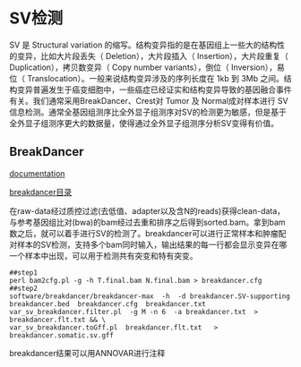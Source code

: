 # SV检测
SV 是 Structural variation 的缩写。结构变异指的是在基因组上一些大的结构性的变异，比如大片段丢失（ Deletion），大片段插入（ Insertion），大片段重复（ Duplication），拷贝数变异（ Copy number variants），倒位（ Inversion），易位（ Translocation）。一般来说结构变异涉及的序列长度在 1kb 到 3Mb 之间。结构变异普遍发生于癌变细胞中，一些癌症已经证实和结构变异导致的基因融合事件有关。我们通常采用BreakDancer、Crest对 Tumor 及 Normal成对样本进行 SV 信息检测。通常全基因组测序比全外显子组测序对SV的检测更为敏感，但是基于全外显子组测序更大的数据量，使得通过全外显子组测序分析SV变得有价值。

## BreakDancer
[documentation](http://gmt.genome.wustl.edu/packages/breakdancer/documentation.html)

[breakdancer目录](https://github.com/kenchen/breakdancer#readme)

在raw-data经过质控过滤(去低值、adapter以及含N的reads)获得clean-data，与参考基因组比对(bwa)的bam经过去重和排序之后得到sorted.bam。拿到bam数之后，就可以着手进行SV的检测了。breakdancer可以进行正常样本和肿瘤配对样本的SV检测，支持多个bam同时输入，输出结果的每一行都会显示变异在哪一个样本中出现，可以用于检测共有突变和特有突变。

```shell
##step1
perl bam2cfg.pl -g -h T.final.bam N.final.bam > breakdancer.cfg
##step2
software/breakdancer/breakdancer-max  -h  -d breakdancer.SV-supporting  breakdancer.bed  breakdancer.cfg  breakdancer.txt
var_sv_breakdancer.filter.pl  -g M -n 6  -a breakdancer.txt  > breakdancer.flt.txt && \
var_sv_breakdancer.toGff.pl  breakdancer.flt.txt   > breakdancer.somatic.sv.gff
```
breakdancer结果可以用ANNOVAR进行注释

